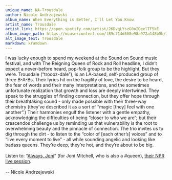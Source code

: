 ```yaml
---
unique_name: NA-Trousdale
author: Nicole Andrzejewski
album_name: When Everything is Better, I'll Let You Know
artist_name: Trousdale
artist_link: https://open.spotify.com/artist/26DvqLYszG0oIOeelTF5kE
album_image_path: https://mcusercontent.com/f89c714d668e98a972a148b5b/images/81366d9b-0b99-ea3a-d477-bd599a32e0bb.jpeg
alt_image_text: Trousdale
markdown: kramdown
---
```

I was lucky enough to spend my weekend at the Sound on Sound music festival, and with The Reigning Queen of Rock and Roll headline, I didn’t expect a never-before heard, pop-folk group to be the highlight. But they were. Trousdale (“troooz-dale”), is an LA-based, self-produced group of three B-A-Bs. Their lyrics hit on the fragility of love, the desire to be heard, the fear of words and their many interpretations, and the sometimes unfortunate realization that growth and loss are deeply intertwined. They speak to the struggles of finding connection, but they offer hope through their breathtaking sound - only made possible with their three-way chemistry (they’ve described it as a sort of “magic [they] feel with one another”.) Their harmonies engulf the listener with a gentle empathy, acknowledging the difficulties of being “closer to who we are”; but their crescendos challenge us by reminding us that vulnerability is the root to overwhelming beauty and the pinnacle of connection. The trio invites us to dig through the dirt - to listen to the “color of [each other’s] voices” and to “live every moment to live” - all while sounding angelic and looking like badass queens. They’re deep, they’re hot, and they’re about to be big. 
<br>
<br>
Listen to: “<a href="https://open.spotify.com/track/0YsdHMSBeW6TpNMBrZobBd?si=4d22740bdbac4448">Always, Joni</a>” (for Joni Mitchell, who is also a #queen), <a href="https://www.youtube.com/watch?v=JmivrNfM5PY">their NPR live session</a>.<br>
<br>
-- Nicole Andrzejewski

